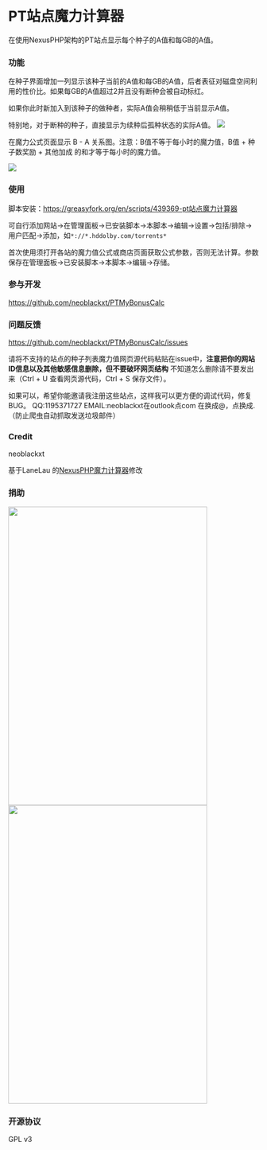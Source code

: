 # PT站点魔力计算器

在使用NexusPHP架构的PT站点显示每个种子的A值和每GB的A值。

### 功能

在种子界面增加一列显示该种子当前的A值和每GB的A值，后者表征对磁盘空间利用的性价比。如果每GB的A值超过2并且没有断种会被自动标红。

如果你此时新加入到该种子的做种者，实际A值会稍稍低于当前显示A值。

特别地，对于断种的种子，直接显示为续种后孤种状态的实际A值。
![](https://s2.loli.net/2022/02/04/TqnG9itOVvYpIwh.png)

在魔力公式页面显示 B - A 关系图。注意：B值不等于每小时的魔力值，B值 + 种子数奖励 + 其他加成 的和才等于每小时的魔力值。

![](https://s2.loli.net/2022/02/04/kLu13N2l87zYTBa.png)

### 使用

脚本安装：https://greasyfork.org/en/scripts/439369-pt站点魔力计算器

可自行添加网站->在管理面板->已安装脚本->本脚本->编辑->设置->包括/排除->用户匹配->添加，如`*://*.hddolby.com/torrents*`

首次使用须打开各站的魔力值公式或商店页面获取公式参数，否则无法计算。参数保存在管理面板->已安装脚本->本脚本->编辑->存储。

### 参与开发

https://github.com/neoblackxt/PTMyBonusCalc

### 问题反馈

https://github.com/neoblackxt/PTMyBonusCalc/issues

请将不支持的站点的种子列表魔力值网页源代码粘贴在issue中，**注意把你的网站ID信息以及其他敏感信息删除，但不要破环网页结构** 不知道怎么删除请不要发出来（Ctrl + U 查看网页源代码，Ctrl + S 保存文件）。

如果可以，希望你能邀请我注册这些站点，这样我可以更方便的调试代码，修复BUG。 QQ:1195371727 EMAIL:neoblackxt在outlook点com 在换成@，点换成. （防止爬虫自动抓取发送垃圾邮件）

### Credit

neoblackxt

基于LaneLau 的[NexusPHP魔力计算器](https://greasyfork.org/zh-CN/scripts/416471-nexusphp%E9%AD%94%E5%8A%9B%E8%AE%A1%E7%AE%97%E5%99%A8)修改

### 捐助

<img src="https://s2.loli.net/2022/02/04/sb8COkVURQdBziT.png" width="400" height="600" /><BR>
<img src="https://s2.loli.net/2022/02/04/dCHuwrAKS8qXcsg.jpg" width="400" height="600" /><BR>

### 开源协议

GPL v3
